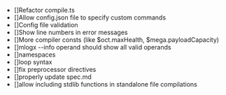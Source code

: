 * []Refactor compile.ts
* []Allow config.json file to specify custom commands
* []Config file validation
* []Show line numbers in error messages
* []More compiler consts (like $oct.maxHealth, $mega.payloadCapacity)
* []mlogx --info operand should show all valid operands
* []namespaces
* []loop syntax
* []fix preprocessor directives
* []properly update spec.md
* []allow including stdlib functions in standalone file compilations